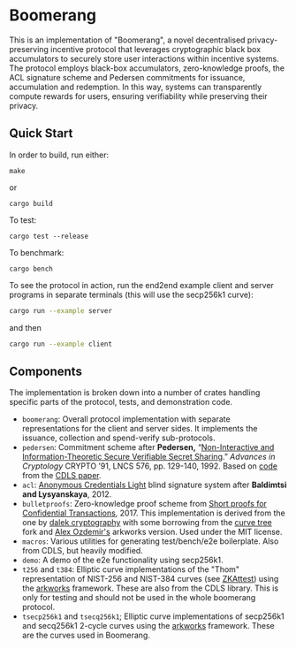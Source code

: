 # Boomerang

This is an implementation of "Boomerang", a novel decentralised privacy-preserving incentive protocol that leverages cryptographic black box
accumulators to securely store user interactions within incentive systems.
The protocol employs black-box accumulators, zero-knowledge proofs, the ACL signature scheme and Pedersen commitments for issuance, accumulation and redemption.
In this way, systems can transparently compute rewards for users, ensuring verifiability while  preserving their privacy.

## Quick Start

In order to build, run either:

    make

or

    cargo build

To test:

    cargo test --release

To benchmark:

    cargo bench

To see the protocol in action, run the end2end example client and server
programs in separate terminals (this will use the secp256k1 curve):

```sh
cargo run --example server
```
and then
```sh
cargo run --example client
```

## Components

The implementation is broken down into a number of crates handling
specific parts of the protocol, tests, and demonstration code.

- `boomerang`: Overall protocol implementation with separate representations for the client and server sides. It implements the issuance, collection and spend-verify sub-protocols.
- `pedersen`: Commitment scheme after **Pedersen,** “[Non-Interactive and Information-Theoretic Secure Verifiable Secret Sharing](https://doi.org/10.1007/3-540-46766-1_9).” *Advances in Cryptology* CRYPTO ’91, LNCS 576, pp. 129-140, 1992. Based on [code](https://github.com/brave-experiments/CDLS) from the [CDLS paper](https://eprint.iacr.org/2023/1595).
- `acl`: [Anonymous Credentials Light](https://eprint.iacr.org/2012/298) blind signature system after **Baldimtsi and Lysyanskaya**, 2012.
- `bulletproofs`: Zero-knowledge proof scheme from [Short proofs for Confidential Transactions](https://eprint.iacr.org/2017/1066.pdf), 2017. This implementation is derived from the one by [dalek cryptography](https://github.com/dalek-cryptography/bulletproofs) with some borrowing from the [curve tree](https://github.com/simonkamp/curve-trees/tree/main/bulletproofs) fork and [Alex Ozdemir's](https://github.com/alex-ozdemir/bulletproofs) arkworks version. Used under the MIT license.
- `macros`: Various utilities for generating test/bench/e2e boilerplate. Also from CDLS, but heavily modified.
- `demo`: A demo of the e2e functionality using secp256k1.
- `t256` and `t384`: Elliptic curve implementations of the "Thom" representation of NIST-256 and NIST-384 curves (see [ZKAttest](https://eprint.iacr.org/2021/1183)) using the [arkworks](https://arkworks.rs) framework. These are also from the CDLS library. This is only for testing and should not be used in the whole boomerang protocol.
- `tsecp256k1` and `tsecq256k1`; Elliptic curve implementations of secp256k1 and secq256k1 2-cycle curves using the [arkworks](https://arkworks.rs) framework. These are the curves used in Boomerang.
